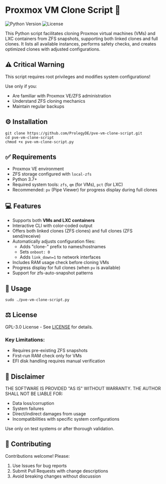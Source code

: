 # Proxmox VM Clone Script :floppy_disk:

![Python Version](https://img.shields.io/badge/Python-3.7%2B-blue)
![License](https://img.shields.io/badge/License-GPL-green)

This Python script facilitates cloning Proxmox virtual machines (VMs) and LXC containers from ZFS snapshots, supporting both linked clones and full clones. It lists all available instances, performs safety checks, and creates optimized clones with adjusted configurations.

## :warning: Critical Warning

This script requires root privileges and modifies system configurations!

Use only if you:

*   Are familiar with Proxmox VE/ZFS administration
*   Understand ZFS cloning mechanics
*   Maintain regular backups

## :gear: Installation

```
git clone https://github.com/ProlegyDE/pve-vm-clone-script.git
cd pve-vm-clone-script
chmod +x pve-vm-clone-script.py
```

## :white_check_mark: Requirements

*   Proxmox VE environment
*   ZFS storage configured with `local-zfs`
*   Python 3.7+
*   Required system tools: `zfs`, `qm` (for VMs), `pct` (for LXC)
*   Recommended: `pv` (Pipe Viewer) for progress display during full clones

## :computer: Features

*   Supports both **VMs and LXC containers**
*   Interactive CLI with color-coded output
*   Offers both linked clones (ZFS clones) and full clones (ZFS send/receive)
*   Automatically adjusts configuration files:
    *   Adds "clone-" prefix to names/hostnames
    *   Sets `onboot: 0`
    *   Adds `link_down=1` to network interfaces
*   Includes RAM usage check before cloning VMs
*   Progress display for full clones (when `pv` is available)
*   Support for zfs-auto-snapshot patterns

## :rocket: Usage

```
sudo ./pve-vm-clone-script.py
```

## :balance_scale: License

GPL-3.0 License - See [LICENSE](LICENSE) for details.

### Key Limitations:

*   Requires pre-existing ZFS snapshots
*   First-run RAM check only for VMs
*   EFI disk handling requires manual verification

## :page_facing_up: Disclaimer

THE SOFTWARE IS PROVIDED "AS IS" WITHOUT WARRANTY. THE AUTHOR SHALL NOT BE LIABLE FOR:

*   Data loss/corruption
*   System failures
*   Direct/indirect damages from usage
*   Incompatibilities with specific system configurations

Use only on test systems or after thorough validation.

## :handshake: Contributing

Contributions welcome! Please:

1.  Use Issues for bug reports
2.  Submit Pull Requests with change descriptions
3.  Avoid breaking changes without discussion